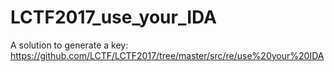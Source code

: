 # LCTF2017_use_your_IDA
A solution to generate a key: https://github.com/LCTF/LCTF2017/tree/master/src/re/use%20your%20IDA
